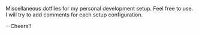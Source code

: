 Miscellaneous dotfiles for my personal development setup.
Feel free to use. I will try to add comments for each setup configuration.

--Cheers!!
